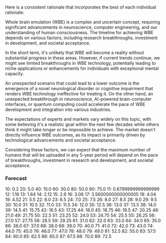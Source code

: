 Here is a consistent rationale that incorporates the best of each individual rationale:

Whole brain emulation (WBE) is a complex and uncertain concept, requiring significant advancements in neuroscience, computer engineering, and our understanding of human consciousness. The timeline for achieving WBE depends on various factors, including research breakthroughs, investment in development, and societal acceptance.

In the short term, it's unlikely that WBE will become a reality without substantial progress in these areas. However, if current trends continue, we might see limited breakthroughs in WBE technology, potentially leading to niche applications or enhancements for individuals with exceptional mental capacity.

An unexpected scenario that could lead to a lower outcome is the emergence of a novel neurological disorder or cognitive impairment that renders WBE technology ineffective for treating it. On the other hand, an unexpected breakthrough in neuroscience, AI-powered brain-computer interfaces, or quantum computing could accelerate the pace of WBE development and integration into various industries.

The expectations of experts and markets vary widely on this topic, with some believing it's a realistic goal within the next few decades while others think it might take longer or be impossible to achieve. The market doesn't directly influence WBE outcomes, as its impact is primarily driven by technological advancements and societal acceptance.

Considering these factors, we can expect that the maximum number of humans that will be uploaded in any 5-year period will depend on the pace of breakthroughs, investment in research and development, and societal acceptance.

### Forecast

10: 0.2
20: 5.0
40: 15.0
60: 30.0
80: 50.0
90: 75.0
11: 0.6799999999999999
12: 1.16
13: 1.64
14: 2.12
15: 2.6
16: 3.08
17: 3.5600000000000005
18: 4.04
19: 4.52
21: 5.5
22: 6.0
23: 6.5
24: 7.0
25: 7.5
26: 8.0
27: 8.5
28: 9.0
29: 9.5
30: 10.0
31: 10.5
32: 11.0
33: 11.5
34: 12.0
35: 12.5
36: 13.0
37: 13.5
38: 14.0
39: 14.5
41: 15.75
42: 16.5
43: 17.25
44: 18.0
45: 18.75
46: 19.5
47: 20.25
48: 21.0
49: 21.75
50: 22.5
51: 23.25
52: 24.0
53: 24.75
54: 25.5
55: 26.25
56: 27.0
57: 27.75
58: 28.5
59: 29.25
61: 31.0
62: 32.0
63: 33.0
64: 34.0
65: 35.0
66: 36.0
67: 37.0
68: 38.0
69: 39.0
70: 40.0
71: 41.0
72: 42.0
73: 43.0
74: 44.0
75: 45.0
76: 46.0
77: 47.0
78: 48.0
79: 49.0
81: 52.5
82: 55.0
83: 57.5
84: 60.0
85: 62.5
86: 65.0
87: 67.5
88: 70.0
89: 72.5